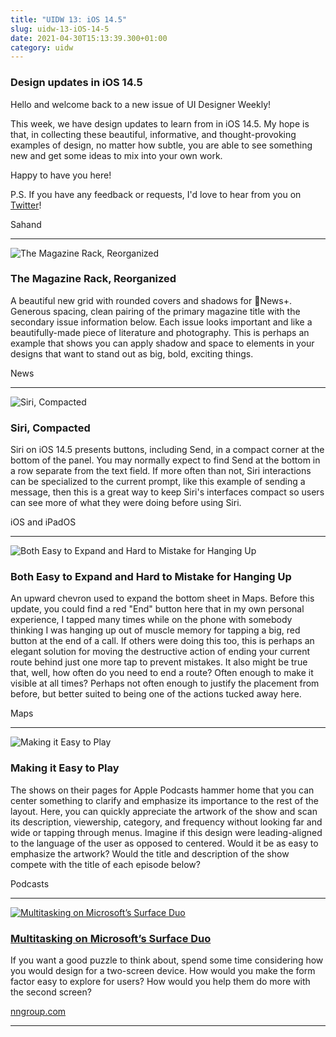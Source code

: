 ```yaml
---
title: "UIDW 13: iOS 14.5"
slug: uidw-13-iOS-14-5
date: 2021-04-30T15:13:39.300+01:00
category: uidw
---
```


### Design updates in iOS 14.5

Hello and welcome back to a new issue of UI Designer Weekly!

This week, we have design updates to learn from in iOS 14.5\. My hope is that, in collecting these beautiful, informative, and thought-provoking examples of design, no matter how subtle, you are able to see something new and get some ideas to mix into your own work.

Happy to have you here!

P.S. If you have any feedback or requests, I'd love to hear from you on [Twitter](https://cur.at/ZDAfEdy?m=web)!

Sahand

---

![](https://assets.sahandnayebaziz.org/the-magazine-rack-reorganized.jpeg "The Magazine Rack, Reorganized")

### The Magazine Rack, Reorganized

A beautiful new grid with rounded covers and shadows for News+. Generous spacing, clean pairing of the primary magazine title with the secondary issue information below. Each issue looks important and like a beautifully-made piece of literature and photography. This is perhaps an example that shows you can apply shadow and space to elements in your designs that want to stand out as big, bold, exciting things.

News

---

![](https://assets.sahandnayebaziz.org/siri-compacted.jpeg "Siri, Compacted")

### Siri, Compacted

Siri on iOS 14.5 presents buttons, including Send, in a compact corner at the bottom of the panel. You may normally expect to find Send at the bottom in a row separate from the text field. If more often than not, Siri interactions can be specialized to the current prompt, like this example of sending a message, then this is a great way to keep Siri's interfaces compact so users can see more of what they were doing before using Siri.

iOS and iPadOS

---

![](https://assets.sahandnayebaziz.org/both-easy-to-expand-and-hard-to-mistake-for-hanging-up.jpeg "Both Easy to Expand and Hard to Mistake for Hanging Up")

### Both Easy to Expand and Hard to Mistake for Hanging Up

An upward chevron used to expand the bottom sheet in Maps. Before this update, you could find a red "End" button here that in my own personal experience, I tapped many times while on the phone with somebody thinking I was hanging up out of muscle memory for tapping a big, red button at the end of a call. If others were doing this too, this is perhaps an elegant solution for moving the destructive action of ending your current route behind just one more tap to prevent mistakes. It also might be true that, well, how often do you need to end a route? Often enough to make it visible at all times? Perhaps not often enough to justify the placement from before, but better suited to being one of the actions tucked away here.

Maps

---

![](https://assets.sahandnayebaziz.org/making-it-easy-to-play.jpeg "Making it Easy to Play")

### Making it Easy to Play

The shows on their pages for Apple Podcasts hammer home that you can center something to clarify and emphasize its importance to the rest of the layout. Here, you can quickly appreciate the artwork of the show and scan its description, viewership, category, and frequency without looking far and wide or tapping through menus. Imagine if this design were leading-aligned to the language of the user as opposed to centered. Would it be as easy to emphasize the artwork? Would the title and description of the show compete with the title of each episode below?

Podcasts

---

[![](https://assets.sahandnayebaziz.org/multitasking-on-microsoft's-surface-duo.jpeg "Multitasking on Microsoft’s Surface Duo")](https://cur.at/JuEwpB9?m=web)

### [Multitasking on Microsoft’s Surface Duo](https://cur.at/JuEwpB9?m=web)

If you want a good puzzle to think about, spend some time considering how you would design for a two-screen device. How would you make the form factor easy to explore for users? How would you help them do more with the second screen?

[nngroup.com](https://cur.at/JuEwpB9?m=web)

---

